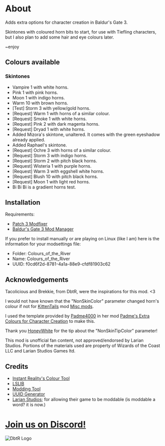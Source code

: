 # About
Adds extra options for character creation in Baldur's Gate 3.

Skintones with coloured horn bits to start, for use with Tiefling characters, but I also plan to add some hair and eye colours later.

~enjoy

## Colours available
### Skintones
* Vampire 1 with white horns.
* Pink 1 with pink horns.
* Moon 1 with indigo horns.
* Warm 10 with brown horns.
* [Test] Storm 3 with yellow/gold horns.
* [Request] Warm 1 with horns of a similar colour.
* [Request] Smoke 1 with white horns.
* [Request] Pink 2 with dark magenta horns.
* [Request] Dryad 1 with white horns.
* Added Mizora's skintone, unaltered. It comes with the green eyeshadow already applied.
* Added Raphael's skintone.
* [Request] Ochre 3 with horns of a similar colour.
* [Request] Storm 3 with indigo horns.
* [Request] Storm 2 with pitch black horns.
* [Request] Wisteria 1 with purple horns.
* [Request] Warm 3 with eggshell white horns.
* [Request] Blush 10 with pitch black horns.
* [Request] Moon 1 with light red horns.
* Bi Bi Bi is a gradient horns test.

## Installation
Requirements:
* [Patch 3 Modfixer](https://www.nexusmods.com/baldursgate3/mods/141)
* [Baldur's Gate 3 Mod Manager](https://github.com/LaughingLeader/BG3ModManager/releases)

If you prefer to install manually or are playing on Linux (like I am) here is the information for your modsettings file:
* Folder: Colours_of_the_River
* Name: Colours_of_the_River
* UUID: f0cd6f2d-8781-4a1a-88e9-cfdf81903c62

## Acknowledgements
Tacolicious and Brekkie, from DbtR, were the inspirations for this mod. <3

I would not have known that the "NonSkinColor" parameter changed horn's colour if not for [KittenTails](https://www.nexusmods.com/baldursgate3/users/53284786) mod [Misc mods](https://www.nexusmods.com/baldursgate3/mods/226).

I used the template provided by [Padme4000](https://www.nexusmods.com/baldursgate3/users/2651530) in her mod [Padme's Extra Colours for Character Creation](https://www.nexusmods.com/baldursgate3/mods/115) to make this.

Thank you [HoneyWhite](https://www.nexusmods.com/baldursgate3/users/43502557) for the tip about the "NonSkinTipColor" parameter!

This mod is unofficial fan content, not approved/endorsed by Larian Studios. Portions of the materials used are property of Wizards of the Coast LLC and Larian Studios Games ltd.

## Credits
* [Instant Reality's Colour Tool](https://doc.instantreality.org/tools/color_calculator/)
* [LSLIB](https://github.com/Norbyte/lslib/releases)
* [Modding Tool](https://github.com/ShinyHobo/BG3-Modders-Multitool/releases)
* [UUID Generator](https://www.uuidgenerator.net/)
* [Larian Studios](https://store.steampowered.com/app/1086940/Baldurs_Gate_3/); for allowing their game to be moddable (is moddable a word? it is now.)

# [Join us on Discord!](https://discord.gg/JnPcvGr)
![DbtR Logo](https://i.ibb.co/WBQyJMn/button-hr-purple.png)
